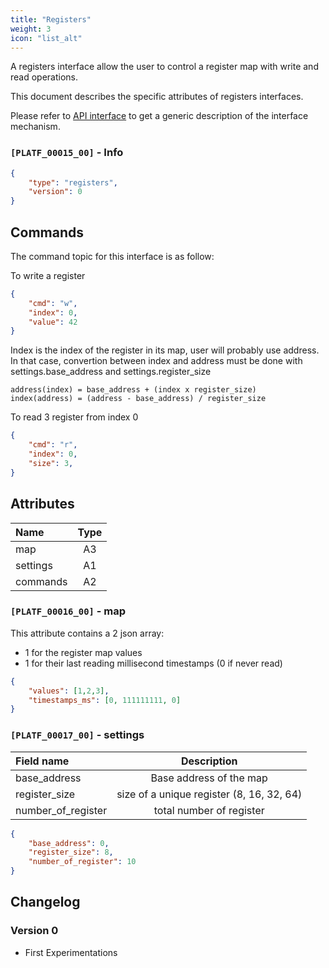 ```yaml
---
title: "Registers"
weight: 3
icon: "list_alt"
---
```


A registers interface allow the user to control a register map with write and read operations.

This document describes the specific attributes of registers interfaces.

Please refer to [API interface](../core.md) to get a generic description of the interface mechanism.

### `[PLATF_00015_00]` - Info

```json
{
    "type": "registers",
    "version": 0
}
```

## Commands

The command topic for this interface is as follow:

To write a register

```json
{
    "cmd": "w",
    "index": 0,
    "value": 42
}
```

Index is the index of the register in its map, user will probably use address.
In that case, convertion between index and address must be done with settings.base_address and settings.register_size

```
address(index) = base_address + (index x register_size)
index(address) = (address - base_address) / register_size
```

To read 3 register from index 0

```json
{
    "cmd": "r",
    "index": 0,
    "size": 3,
}
```

## Attributes

| Name | Type |
| :------------- | :--: |
| map            |  A3  |
| settings       |  A1  |
| commands       |  A2  |

### `[PLATF_00016_00]` - map

This attribute contains a 2 json array:

- 1 for the register map values 
- 1 for their last reading millisecond timestamps (0 if never read)

```json
{
    "values": [1,2,3],
    "timestamps_ms": [0, 111111111, 0]
}
```

### `[PLATF_00017_00]` - settings

| Field name         |                Description                |
| :----------------- | :---------------------------------------: |
| base_address       |          Base address of the map          |
| register_size      | size of a unique register (8, 16, 32, 64) |
| number_of_register |         total number of register          |

```json
{
    "base_address": 0,
    "register_size": 8,
    "number_of_register": 10
}
```

## Changelog

### Version 0

- First Experimentations


